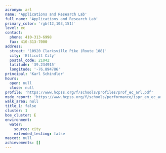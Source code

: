 ```yaml
---
acronym: arl
name: 'Applications and Research Lab'
full_name: 'Applications and Research Lab'
primary_color: 'rgb(12,103,151)'
level: ec
contact:
  phone: 410-313-6998
  fax: 410-313-7000
address:
  street: '10920 Clarksville Pike (Route 108)'
  city: 'Ellicott City'
  postal_code: 21042
  latitude: '39.234915'
  longitude: '-76.894786'
principal: 'Karl Schindler'
hours:
  open: null
  close: null
profile: 'https://www.hcpss.org/f/schools/profiles/prof_ec_arl.pdf'
msde_report: 'https://www.hcpss.org/f/schools/performance/ispr_en_ec_arl.pdf'
walk_area: null
title_1: false
cluster: 1
boe_cluster: E
environment:
  water:
    source: city
    extended_testing: false
mascot: null
achievements: []
---
```

